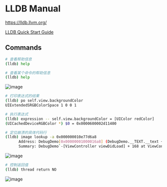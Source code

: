 # LLDB Manual

<https://lldb.llvm.org/>

[LLDB Quick Start Guide](https://developer.apple.com/library/archive/documentation/IDEs/Conceptual/gdb_to_lldb_transition_guide/document/Introduction.html)

## Commands

```bash
# 查看帮助信息
(lldb) help

# 查看某个命令的帮助信息
(lldb) help
```

![image](https://github.com/mrhuangyuhui/images/blob/master/lldb-help.png?raw=true)

```bash
# 打印表达式的结果
(lldb) po self.view.backgroundColor
UIExtendedSRGBColorSpace 1 0 0 1
```

```bash
# 执行表达式
(lldb) expression -- self.view.backgroundColor = [UIColor redColor]
(UICachedDeviceRGBColor *) $0 = 0x0000600002d11400
```

```bash
# 定位崩溃的具体代码行
(lldb) image lookup -a 0x000000010e77d6a8
      Address: DebugDemo[0x00000001000016a8] (DebugDemo.__TEXT.__text + 168)
      Summary: DebugDemo`-[ViewController viewDidLoad] + 168 at ViewController.m:21:18
```

![image](https://github.com/mrhuangyuhui/images/blob/master/lldb-image-lookup.png?raw=true)

```bash
# 控制返回值
(lldb) thread return NO
```

![image](https://github.com/mrhuangyuhui/images/blob/master/lldb-thread-return.png?raw=true)
